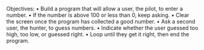 Objectives:
• Build a program that will allow a user, the pilot, to enter a number.
• If the number is above 100 or less than 0, keep asking.
• Clear the screen once the program has collected a good number.
• Ask a second user, the hunter, to guess numbers.
• Indicate whether the user guessed too high, too low, or guessed right.
• Loop until they get it right, then end the program.
